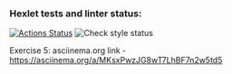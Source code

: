 ### Hexlet tests and linter status:

[![Actions Status](https://github.com/Ablazzing/frontend-project-lvl1/workflows/hexlet-check/badge.svg)](https://github.com/Ablazzing/frontend-project-lvl1/actions)
![Check style status](https://github.com/Ablazzing/frontend-project-lvl1/workflows/es-check.yml/badge.svg)

Exercise 5: asciinema.org link - https://asciinema.org/a/MKsxPwzJG8wT7LhBF7n2w5td5
